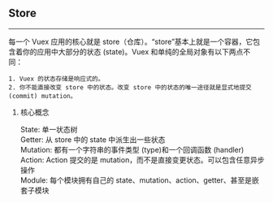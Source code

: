 ## Store

---

每一个 Vuex 应用的核心就是 store（仓库）。“store”基本上就是一个容器，它包含着你的应用中大部分的状态 (state)。Vuex 和单纯的全局对象有以下两点不同：  

    1. Vuex 的状态存储是响应式的。  
    2. 你不能直接改变 store 中的状态。改变 store 中的状态的唯一途径就是显式地提交 (commit) mutation。

1. 核心概念  

    State: 单一状态树  
    Getter: 从 store 中的 state 中派生出一些状态  
    Mutation: 都有一个字符串的事件类型 (type)和一个回调函数 (handler)  
    Action: Action 提交的是 mutation，而不是直接变更状态。可以包含任意异步操作  
    Module: 每个模块拥有自己的 state、mutation、action、getter、甚至是嵌套子模块  
